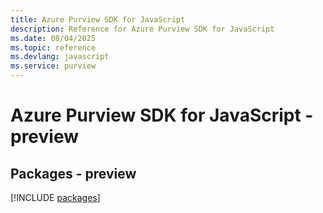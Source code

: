 ```yaml
---
title: Azure Purview SDK for JavaScript
description: Reference for Azure Purview SDK for JavaScript
ms.date: 08/04/2025
ms.topic: reference
ms.devlang: javascript
ms.service: purview
---
```

# Azure Purview SDK for JavaScript - preview
## Packages - preview
[!INCLUDE [packages](purview-index.md)]